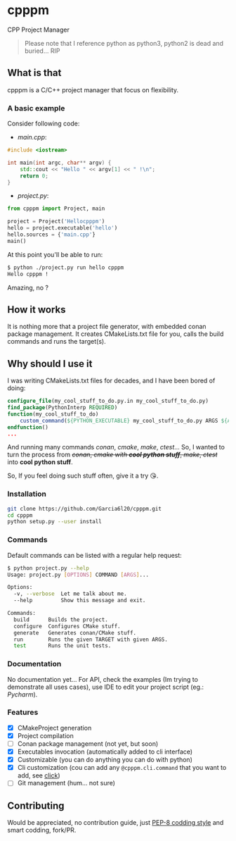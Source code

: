 # cpppm
CPP Project Manager

> Please note that I reference python as python3, python2 is dead and buried... RIP
>
## What is that
cpppm is a C/C++ project manager that focus on flexibility.

### A basic example

Consider following code:
- *main.cpp*:
```cpp
#include <iostream>

int main(int argc, char** argv) {
    std::cout << "Hello " << argv[1] << " !\n";
    return 0;
}
```
- *project.py*:
```python
from cpppm import Project, main

project = Project('Hellocpppm')
hello = project.executable('hello')
hello.sources = {'main.cpp'}
main()
```
At this point you'll be able to run:
```bash
$ python ./project.py run hello cpppm
Hello cpppm !
```
Amazing, no ?

## How it works

It is nothing more that a project file generator, with embedded conan package management.
It creates CMakeLists.txt file for you, calls the build commands and runs the target(s).

## Why should I use it

I was writing CMakeLists.txt files for decades, and I have been bored of doing:
```cmake
configure_file(my_cool_stuff_to_do.py.in my_cool_stuff_to_do.py)
find_package(PythonInterp REQUIRED)
function(my_cool_stuff_to_do)
    custom_command(${PYTHON_EXECUTABLE} my_cool_stuff_to_do.py ARGS ${ARGN})
endfunction()
...
```
And running many commands *conan*, *cmake*, *make*, *ctest*...
So, I wanted to turn the process from ~~*conan*, *cmake with __cool python stuff__*, *make*, *ctest*~~
into **cool python stuff**.

So, If you feel doing such stuff often, give it a try :kissing_heart:.

### Installation

```bash
git clone https://github.com/Garcia6l20/cpppm.git
cd cpppm
python setup.py --user install
```

### Commands

Default commands can be listed with a regular help request:
```bash
$ python project.py --help
Usage: project.py [OPTIONS] COMMAND [ARGS]...

Options:
  -v, --verbose  Let me talk about me.
  --help         Show this message and exit.

Commands:
  build      Builds the project.
  configure  Configures CMake stuff.
  generate   Generates conan/CMake stuff.
  run        Runs the given TARGET with given ARGS.
  test       Runs the unit tests.
```

### Documentation

No documentation yet...
For API, check the examples (Im trying to demonstrate all uses cases), use IDE to edit your project script (eg.: *Pycharm*).

### Features

- [x] CMakeProject generation
- [x] Project compilation
- [ ] Conan package management (not yet, but soon)
- [x] Executables invocation (automatically added to cli interface) 
- [x] Customizable (you can do anything you can do with python)
- [x] Cli customization (cou can add any `@cpppm.cli.command` that you want to add, see [click](https://click.palletsprojects.com/))
- [ ] Git management (hum... not sure)

## Contributing

Would be appreciated, no contribution guide, just [PEP-8 codding style](https://www.python.org/dev/peps/pep-0008/) and smart codding, fork/PR.
